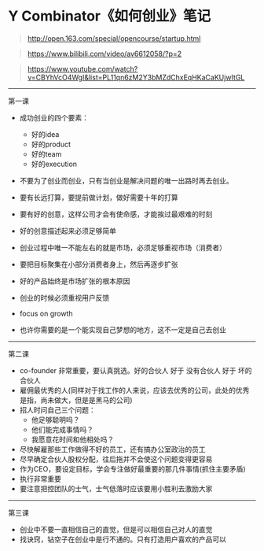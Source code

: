 # Y Combinator《如何创业》笔记

> http://open.163.com/special/opencourse/startup.html

> https://www.bilibili.com/video/av6612058/?p=2

> https://www.youtube.com/watch?v=CBYhVcO4WgI&list=PL11qn6zM2Y3bMZdChxEqHKaCaKUjwItGL

----

第一课

- 成功创业的四个要素：

    - 好的idea
    - 好的product
    - 好的team
    - 好的execution

- 不要为了创业而创业，只有当创业是解决问题的唯一出路时再去创业。
- 要有长远打算，要提前做计划，做好需要十年的打算
- 要有好的创意，这样公司才会有使命感，才能挨过最艰难的时刻
- 好的创意描述起来必须足够简单
- 创业过程中唯一不能左右的就是市场，必须足够重视市场（消费者）
- 要把目标聚集在小部分消费者身上，然后再逐步扩张
- 好的产品始终是市场扩张的根本原因
- 创业的时候必须重视用户反馈
- focus on growth
- 也许你需要的是一个能实现自己梦想的地方，这不一定是自己去创业

----

第二课

- co-founder 非常重要，要认真挑选。好的合伙人 好于 没有合伙人 好于 坏的合伙人
- 雇佣最优秀的人(同样对于找工作的人来说，应该去优秀的公司，此处的优秀是指，尚未做大，但是是黑马的公司)
- 招人时问自己三个问题：
    - 他足够聪明吗？
    - 他们能完成事情吗？
    - 我愿意花时间和他相处吗？
- 尽快解雇那些工作做得不好的员工，还有搞办公室政治的员工
- 尽早确定合伙人股权分配，往后拖并不会使这个问题变得更容易
- 作为CEO，要设定目标，学会专注做好最重要的那几件事情(抓住主要矛盾)
- 执行非常重要
- 要注意把控团队的士气，士气低落时应该要用小胜利去激励大家

---

第三课

- 创业中不要一直相信自己的直觉，但是可以相信自己对人的直觉
- 找诀窍，钻空子在创业中是行不通的。只有打造用户喜欢的产品可以

